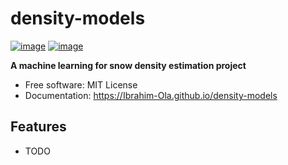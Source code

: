 # density-models


[![image](https://img.shields.io/pypi/v/density-models.svg)](https://pypi.python.org/pypi/density-models)
[![image](https://img.shields.io/conda/vn/conda-forge/density-models.svg)](https://anaconda.org/conda-forge/density-models)


**A machine learning for snow density estimation project**


-   Free software: MIT License
-   Documentation: https://Ibrahim-Ola.github.io/density-models
    

## Features

-   TODO
